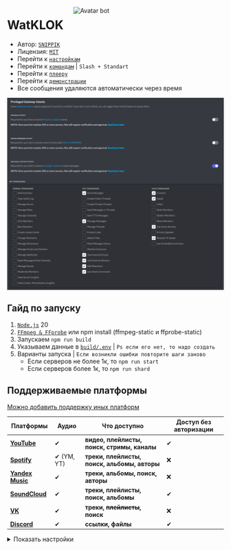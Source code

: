 [<img align="right" alt="Avatar bot" width="350px" src="https://media.discordapp.net/attachments/1016995045783633940/1080964769927942234/Icon.png" />](https://discordapp.com/users/623170593268957214)
# WatKLOK
- Автор: [`SNIPPIK`](https://github.com/SNIPPIK)
- Лицензия: [`MIT`](LICENSE.md)
- Перейти к [`настройкам`](db/Config.json)
- Перейти к [`командам`](data/Commands) | `Slash + Standart`
- Перейти к [`плееру`](resource/Modules/AudioPlayer)
- Перейти к [`демонстрации`](https://www.youtube.com/playlist?list=PLrQkedRE9MFvchEkGvt-Tk5jqS5GiS8Kd)
- Все сообщения удаляются автоматически через время

<img align="center" alt="PGI Settings" width="1000px" src="https://github.com/SNIPPIK/WatKLOK/blob/v2/.github/resource/PGI.png?raw=true" />

<img align="center" alt="Bot Permissions" width="1000px" src="https://github.com/SNIPPIK/WatKLOK/blob/v2/.github/resource/Bot Permissions.png?raw=true" />

## Гайд по запуску
1. [`Node.js`](https://nodejs.org/ru/) 20
2. [`FFmpeg & FFprobe`](https://ffmpeg.org/) или npm install (ffmpeg-static и ffprobe-static)
3. Запускаем `npm run build`
4. Указываем данные в [`build/.env`](build/.env) | `Ps если его нет, то надо создать`
5. Варианты запуска | `Если возникли ошибки повторите шаги заново`
   - Если серверов не более 1к, то `npm run start`
   - Если серверов более 1к, то `npm run shard`

## Поддерживаемые платформы
[Можно добавить поддержку иных платформ](data/APIs)

| Платформы                                    | Аудио      | Что доступно                                 | Доступ без авторизации |
|----------------------------------------------|------------|----------------------------------------------|------------------------|
| [**YouTube**](https://www.youtube.com/)      | ✔          | **видео, плейлисты, поиск, стримы, каналы**  | ✔                      |
| [**Spotify**](https://open.spotify.com/)     | ✔ (YM, YT) | **треки, плейлисты, поиск, альбомы, авторы** | ❌                      |
| [**Yandex Music**](https://music.yandex.ru/) | ✔          | **треки, альбомы, поиск, авторы**            | ❌                      |
| [**SoundCloud**](https://soundcloud.com/)    | ✔          | **треки, плейлисты, поиск, альбомы**         | ✔                      |
| [**VK**](https://vk.com/)                    | ✔          | **треки, ~~плейлисты~~, поиск**              | ❌                      |
| [**Discord**](https://discord.com/)          | ✔          | **ссылки, файлы**                            | ✔                      |

<details>
  <summary>Показать настройки</summary>

### Настройки
1. [.env](.env) | Копировать в [build](./build)
2. [`Filters.json`](data/Json/Filters.json) | Можно добавлять свои фильтры в конфиг | [`FFmpeg Docs`](https://ffmpeg.org/ffmpeg.html)
    ```json5
   [
      {
         "names": ["name"], //Названия
         "description": "Типа описание", //Описание

         //Сам аргумент, если указывать args то необходимо что-бы в конце аргумента было =
         //Пример atempo=
         "filter": "Аргумент для FFmpeg",

         //Мин, макс - мин и макс аргументы для фильтра
         //Если аргумент не нужен, оставить false
         "args": [1, 3],

         //Ускоряется ли музыка, да то как (arg - ускоряется аргументом, 1.25 - ускоряется в 1.25)
         //Влияет на progress bar
         "speed": "arg"
      }
   ]
     ```
</details>